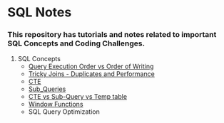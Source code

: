 # SQL Notes

### This repository has tutorials and notes related to important SQL Concepts and Coding Challenges. 

1. SQL Concepts
   - [Query Execution Order vs Order of Writing](Query_Execution_Order_vs_Order_of_Writing.md)
   - [Tricky Joins - Duplicates and Performance](Tricky_Joins.md)
   - [CTE](CTE_Guide.md)
   - [Sub_Queries](SQL_Subquery_Prep.md)
   - [CTE vs Sub-Query vs Temp table](CTE_vs_SubQuery_vs_Temp_table.md) 
   - [Window Functions](Window_Functions_Practice_Questions.md)
   - SQL Query Optimization
     
